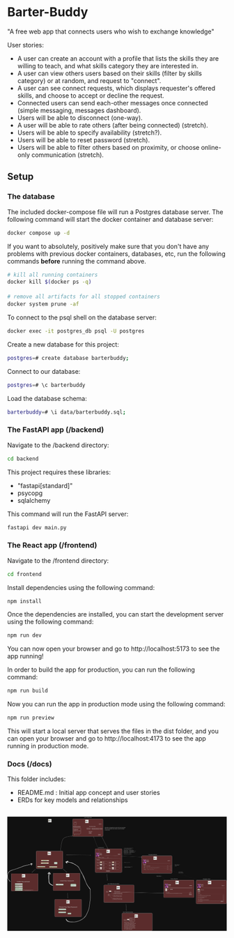 # Barter-Buddy

"A free web app that connects users who wish to exchange knowledge"

User stories:

- A user can create an account with a profile that lists the skills they are willing to teach, and what skills category they are interested in.
- A user can view others users based on their skills (filter by skills category) or at random, and request to "connect".
- A user can see connect requests, which displays requester's offered skills, and choose to accept or decline the request.
- Connected users can send each-other messages once connected (simple messaging, messages dashboard).
- Users will be able to disconnect (one-way).
- A user will be able to rate others (after being connected) (stretch).
- Users will be able to specify availability (stretch?).
- Users will be able to reset password (stretch).
- Users will be able to filter others based on proximity, or choose online-only communication (stretch).

## Setup

### The database

The included docker-compose file will run a Postgres database server. The
following command will start the docker container and database server:

```bash
docker compose up -d
```

If you want to absolutely, positively make sure that you don't have any
problems with previous docker containers, databases, etc, run the
following commands **before** running the command above.

```bash
# kill all running containers
docker kill $(docker ps -q)

# remove all artifacts for all stopped containers
docker system prune -af
```

To connect to the psql shell on the database server:

```bash
docker exec -it postgres_db psql -U postgres
```

Create a new database for this project:

```bash
postgres=# create database barterbuddy;
```

Connect to our database:

```bash
postgres=# \c barterbuddy
```

Load the database schema:

```bash
barterbuddy=# \i data/barterbuddy.sql;
```

### The FastAPI app (/backend)

Navigate to the /backend directory:

```bash
cd backend
```

This project requires these libraries:

- "fastapi[standard]"
- psycopg
- sqlalchemy

This command will run the FastAPI server:

```bash
fastapi dev main.py
```

### The React app (/frontend)

Navigate to the /frontend directory:

```bash
cd frontend
```

Install dependencies using the following command:

```bash
npm install
```

Once the dependencies are installed, you can start the development server using the following command:

```bash
npm run dev
```

You can now open your browser and go to http://localhost:5173 to see the app running!

In order to build the app for production, you can run the following command:

```bash
npm run build
```

Now you can run the app in production mode using the following command:

```bash
npm run preview
```

This will start a local server that serves the files in the dist folder, and you can open your browser and go to http://localhost:4173 to see the app running in production mode.

### Docs (/docs)

This folder includes:

- README.md : Initial app concept and user stories
- ERDs for key models and relationships

## ![Wireframe](capstone.png)
